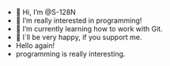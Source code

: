 - 👋 Hi, I’m @S-128N
- 👀 I’m really interested in programming!
- 🌱 I’m currently learning how to work with Git.
- 💞️ I`ll be very happy, if you support me.
- Hello again!
- programming is really interesting.
